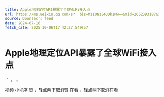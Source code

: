 ```yaml
---
title: Apple地理定位API暴露了全球WiFi接入点
url: https://mp.weixin.qq.com/s?__biz=MzI0NzE4ODk1Mw==&mid=2652093187&idx=1&sn=036417c8b2f0b5bdea9b9500c25ec673
source: Doonsec's feed
date: 2024-07-16
fetch_date: 2025-10-06T17:42:27.549257
---
```


# Apple地理定位API暴露了全球WiFi接入点

：
，
。

视频
小程序
赞
，轻点两下取消赞
在看
，轻点两下取消在看